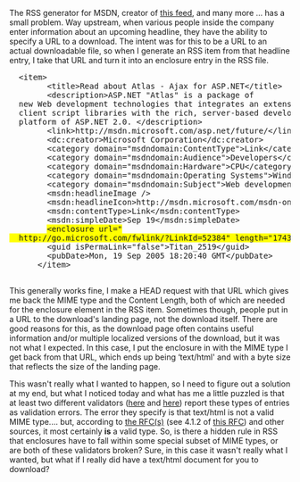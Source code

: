 The RSS generator for MSDN, creator of [this feed](http://msdn.microsoft.com/rss.xml), and many more ... has a small problem. Way upstream, when various people inside the company enter information about an upcoming headline, they have the ability to specify a URL to a download. The intent was for this to be a URL to an actual downloadable file, so when I generate an RSS item from that headline entry, I take that URL and turn it into an enclosure entry in the RSS file.

<pre>
  &lt;item&gt;
        &lt;title&gt;Read about Atlas - Ajax for ASP.NET&lt;/title&gt;
        &lt;description&gt;ASP.NET "Atlas" is a package of
  new Web development technologies that integrates an extensive set of
  client script libraries with the rich, server-based development
  platform of ASP.NET 2.0. &lt;/description&gt;
        &lt;link&gt;http://msdn.microsoft.com/asp.net/future/&lt;/link&gt;
        &lt;dc:creator&gt;Microsoft Corporation&lt;/dc:creator&gt;
        &lt;category domain="msdndomain:ContentType"&gt;Link&lt;/category&gt;
        &lt;category domain="msdndomain:Audience"&gt;Developers&lt;/category&gt;
        &lt;category domain="msdndomain:Hardware"&gt;CPU&lt;/category&gt;
        &lt;category domain="msdndomain:Operating Systems"&gt;Windows&lt;/category&gt;
        &lt;category domain="msdndomain:Subject"&gt;Web development&lt;/category&gt;
        &lt;msdn:headlineImage /&gt;
        &lt;msdn:headlineIcon&gt;http://msdn.microsoft.com/msdn-online/shared/graphics/icons/offsite.gif&lt;/msdn:headlineIcon&gt;
        &lt;msdn:contentType&gt;Link&lt;/msdn:contentType&gt;
        &lt;msdn:simpleDate&gt;Sep 19&lt;/msdn:simpleDate&gt;
        <span style="background-color: #FFFF00">&lt;enclosure url="
  http://go.microsoft.com/fwlink/?LinkId=52384" length="17437" type="text/html; charset=utf-8" /&gt;</span>
        &lt;guid isPermaLink="false"&gt;Titan_2519&lt;/guid&gt;
        &lt;pubDate&gt;Mon, 19 Sep 2005 18:20:40 GMT&lt;/pubDate&gt;
      &lt;/item&gt;

</pre>

This generally works fine, I make a HEAD request with that URL which gives me back the MIME type and the Content Length, both of which are needed for the enclosure element in the RSS item. Sometimes though, people put in a URL to the download's landing page, not the download itself. There are good reasons for this, as the download page often contains useful information and/or multiple localized versions of the download, but it was not what I expected. In this case, I put the enclosure in with the MIME type I get back from that URL, which ends up being &#8216;text/html' and with a byte size that reflects the size of the landing page.

This wasn't really what I wanted to happen, so I need to figure out a solution at my end, but what I noticed today and what has me a little puzzled is that at least two different validators ([here](http://rss.scripting.com/?url=http%3A%2F%2Fmsdn.microsoft.com%2Frss.xml) and [here](http://feedvalidator.org/check.cgi?url=http%3A%2F%2Fmsdn.microsoft.com%2Frss.xml)) report these types of entries as validation errors. The error they specify is that text/html is not a valid MIME type.... but, according to [the RFC(s)](http://www.ietf.org/rfc/rfc2854.txt) (see 4.1.2 of [this RFC](http://www.rfc-editor.org/rfc/rfc2046.txt)) and other sources, it most certainly **is** a valid type. So, is there a hidden rule in RSS that enclosures have to fall within some special subset of MIME types, or are both of these validators broken? Sure, in this case it wasn't really what I wanted, but what if I really did have a text/html document for you to download?